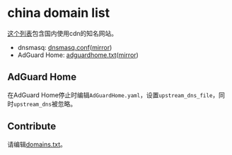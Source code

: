 # china domain list
[这个列表](https://github.com/rabbit2123/china-domain-list/blob/main/domain-list.md)包含国内使用cdn的知名网站。

- dnsmasq: [dnsmasq.conf](https://github.com/rabbit2123/china-domain-list/blob/main/dnsmasq.conf)([mirror](https://cf.rabbit2123.kozow.com/gh/china-domain-list/main/dnsmasq.conf))
- AdGuard Home: [adguardhome.txt](https://github.com/rabbit2123/china-domain-list/blob/main/adguardhome.txt)([mirror](https://cf.rabbit2123.kozow.com/gh/china-domain-list/main/adguardhome.txt))

## AdGuard Home
在AdGuard Home停止时编辑`AdGuardHome.yaml`，设置`upstream_dns_file`，同时`upstream_dns`被忽略。

## Contribute
请编辑[domains.txt](https://github.com/rabbit2123/china-domain-list/blob/main/domains.txt)。

